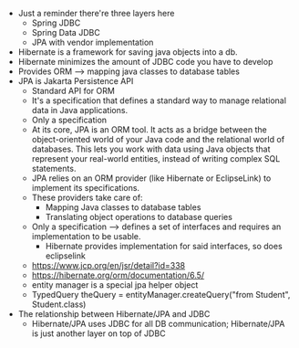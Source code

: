 - Just a reminder there're three layers here
  - Spring JDBC
  - Spring Data JDBC
  - JPA with vendor implementation
- Hibernate is a framework for saving java objects into a db.
- Hibernate minimizes the amount of JDBC code you have to develop
- Provides ORM --> mapping java classes to database tables
- JPA is Jakarta Persistence API
  - Standard API for ORM
  - It's a specification that defines a standard way to manage relational data in Java applications.
  - Only a specification
  - At its core, JPA is an ORM tool. It acts as a bridge between the object-oriented world of your Java code and the relational world of databases. This lets you work with data using Java objects that represent your real-world entities, instead of writing complex SQL statements.
  - JPA relies on an ORM provider (like Hibernate or EclipseLink) to implement its specifications.
  - These providers take care of:
    - Mapping Java classes to database tables
    - Translating object operations to database queries
  - Only a specification --> defines a set of interfaces and requires an implementation to be usable.
    - Hibernate provides implementation for said interfaces, so does eclipselink
  - https://www.jcp.org/en/jsr/detail?id=338
  - https://hibernate.org/orm/documentation/6.5/
  - entity manager is a special jpa helper object
  - TypedQuery<Student> theQuery = entityManager.createQuery("from Student", Student.class)
- The relationship between Hibernate/JPA and JDBC
  - Hibernate/JPA uses JDBC for all DB communication; Hibernate/JPA is just another layer on top of JDBC
